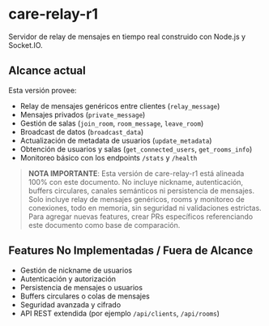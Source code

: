 # care-relay-r1

Servidor de relay de mensajes en tiempo real construido con Node.js y Socket.IO.

## Alcance actual

Esta versión provee:
- Relay de mensajes genéricos entre clientes (`relay_message`)
- Mensajes privados (`private_message`)
- Gestión de salas (`join_room`, `room_message`, `leave_room`)
- Broadcast de datos (`broadcast_data`)
- Actualización de metadata de usuarios (`update_metadata`)
- Obtención de usuarios y salas (`get_connected_users`, `get_rooms_info`)
- Monitoreo básico con los endpoints `/stats` y `/health`

> **NOTA IMPORTANTE**:
> Esta versión de care-relay-r1 está alineada 100% con este documento.
> No incluye nickname, autenticación, buffers circulares, canales semánticos ni persistencia de mensajes.
> Solo incluye relay de mensajes genéricos, rooms y monitoreo de conexiones, todo en memoria, sin seguridad ni validaciones estrictas.
> Para agregar nuevas features, crear PRs específicos referenciando este documento como base de comparación.

## Features No Implementadas / Fuera de Alcance
- Gestión de nickname de usuarios
- Autenticación y autorización
- Persistencia de mensajes o usuarios
- Buffers circulares o colas de mensajes
- Seguridad avanzada y cifrado
- API REST extendida (por ejemplo `/api/clients`, `/api/rooms`)
